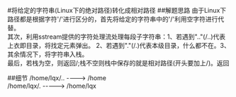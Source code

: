 #将给定的字符串(Linux下的绝对路径)转化成相对路径
##解题思路
由于Linux下路径都是根据字符'/'进行区分的，首先将给定的字符串中的'/'利用空字符进行代替。  
其次，利用sstream提供的字符处理流处理每段子字符串：1、若遇到".."(/..)代表上衣即目录，将找定元素弹出。
2、若遇到"."(/.)代表本级目录，什么都不在。3、其余情况下，将字符串入栈。  
最后，若栈为空，则返回/;栈不空则栈中保存的就是相对路径(开头要加上/)。返回

##细节
/home/lqx/.. ----> /home  
/home/lqx/. -----> /home/lqx
